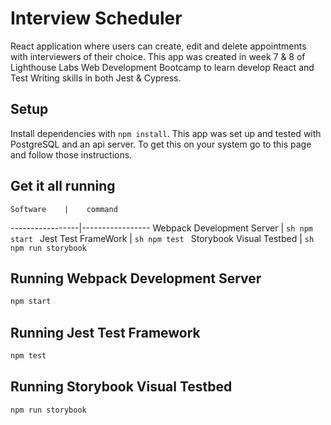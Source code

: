 # Interview Scheduler
React application where users can create, edit and delete appointments with interviewers of their choice. This app was created in week 7 & 8 of Lighthouse Labs Web Development Bootcamp to learn develop React and Test Writing skills in both Jest & Cypress.


## Setup

Install dependencies with `npm install`.
This app was set up and tested with PostgreSQL and an api server. To get this on your system go to this page and follow those instructions.

## Get it all running
    Software    |    command    
-----------------|-----------------
Webpack Development Server | ```sh npm start ```
Jest Test FrameWork | ```sh npm test ```
Storybook Visual Testbed | ```sh npm run storybook ```

## Running Webpack Development Server

```sh
npm start
```

## Running Jest Test Framework

```sh
npm test
```

## Running Storybook Visual Testbed

```sh
npm run storybook
```
